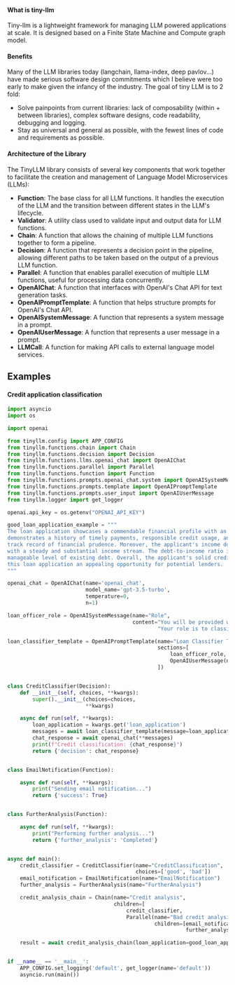 #### What is tiny-llm
Tiny-llm is a lightweight framework for managing LLM powered applications at scale. It is designed based on a Finite State Machine and Compute graph model. 

#### Benefits
Many of the LLM libraries today (langchain, llama-index, deep pavlov...) have made serious software design commitments which I believe were too early to make given the infancy of the industry. The goal of tiny LLM is to 2 fold:
* Solve painpoints from current libraries: lack of composability (within + between libraries), complex software designs, code readability, debugging and logging.
* Stay as universal and general as possible, with the fewest lines of code and requirements as possible.

#### Architecture of the Library
The TinyLLM library consists of several key components that work together to facilitate the creation and management of Language Model Microservices (LLMs):
* **Function**: The base class for all LLM functions. It handles the execution of the LLM and the transition between different states in the LLM's lifecycle.
* **Validator**: A utility class used to validate input and output data for LLM functions.
* **Chain**: A function that allows the chaining of multiple LLM functions together to form a pipeline.
* **Decision**: A function that represents a decision point in the pipeline, allowing different paths to be taken based on the output of a previous LLM function.
* **Parallel**: A function that enables parallel execution of multiple LLM functions, useful for processing data concurrently.
* **OpenAIChat**: A function that interfaces with OpenAI's Chat API for text generation tasks.
* **OpenAIPromptTemplate**: A function that helps structure prompts for OpenAI's Chat API.
* **OpenAISystemMessage**: A function that represents a system message in a prompt.
* **OpenAIUserMessage**: A function that represents a user message in a prompt.
* **LLMCall**: A function for making API calls to external language model services.


## Examples
#### Credit application classification

```python
import asyncio
import os

import openai

from tinyllm.config import APP_CONFIG
from tinyllm.functions.chain import Chain
from tinyllm.functions.decision import Decision
from tinyllm.functions.llms.openai_chat import OpenAIChat
from tinyllm.functions.parallel import Parallel
from tinyllm.functions.function import Function
from tinyllm.functions.prompts.openai_chat.system import OpenAISystemMessage
from tinyllm.functions.prompts.template import OpenAIPromptTemplate
from tinyllm.functions.prompts.user_input import OpenAIUserMessage
from tinyllm.logger import get_logger

openai.api_key = os.getenv("OPENAI_API_KEY")

good_loan_application_example = """
The loan application showcases a commendable financial profile with an excellent credit history. The applicant's credit score
demonstrates a history of timely payments, responsible credit usage, and a low utilization rate, reflecting a consistent
track record of financial prudence. Moreover, the applicant's income documentation reveals a stable employment history
with a steady and substantial income stream. The debt-to-income ratio is well within the acceptable range, indicating a
manageable level of existing debt. Overall, the applicant's solid credit standing and stable financial situation make
this loan application an appealing opportunity for potential lenders.
"""

openai_chat = OpenAIChat(name='openai_chat',
                         model_name='gpt-3.5-turbo',
                         temperature=0,
                         n=1)

loan_officer_role = OpenAISystemMessage(name="Role",
                                        content="You will be provided with a loan application."
                                                "Your role is to classify if as as good or bad. Your output should be one one of these 2 words:[good, bad]")

loan_classifier_template = OpenAIPromptTemplate(name="Loan Classifier Template",
                                                sections=[
                                                    loan_officer_role,
                                                    OpenAIUserMessage(name="name"),
                                                ])


class CreditClassifier(Decision):
    def __init__(self, choices, **kwargs):
        super().__init__(choices=choices,
                         **kwargs)

    async def run(self, **kwargs):
        loan_application = kwargs.get('loan_application')
        messages = await loan_classifier_template(message=loan_application)
        chat_response = await openai_chat(**messages)
        print(f"Credit classification: {chat_response}")
        return {'decision': chat_response}


class EmailNotification(Function):

    async def run(self, **kwargs):
        print("Sending email notification...")
        return {'success': True}


class FurtherAnalysis(Function):

    async def run(self, **kwargs):
        print("Performing further analysis...")
        return {'further_analysis': 'Completed'}


async def main():
    credit_classifier = CreditClassifier(name="CreditClassification",
                                         choices=['good', 'bad'])
    email_notification = EmailNotification(name="EmailNotification")
    further_analysis = FurtherAnalysis(name="FurtherAnalysis")

    credit_analysis_chain = Chain(name="Credit analysis",
                                  children=[
                                      credit_classifier,
                                      Parallel(name="Bad credit analysis",
                                               children=[email_notification,
                                                         further_analysis])])

    result = await credit_analysis_chain(loan_application=good_loan_application_example)


if __name__ == '__main__':
    APP_CONFIG.set_logging('default', get_logger(name='default'))
    asyncio.run(main())
```
